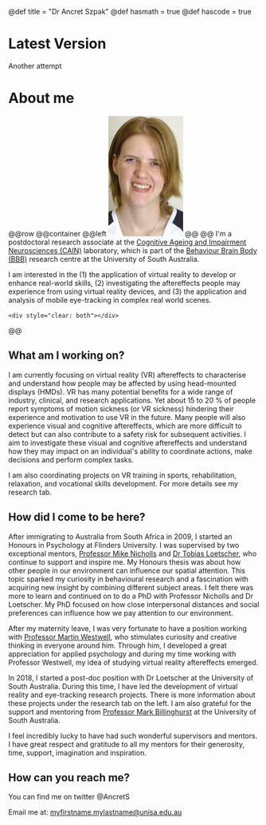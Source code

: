 @def title = "Dr Ancret Szpak"
@def hasmath = true
@def hascode = true
<!-- Note: by default hasmath == true and hascode == false. You can change this in
the config file by setting hasmath = false for instance and just setting it to true
where appropriate -->

# Latest Version
Another attempt

# About me
@@row
@@container
@@left ![](/assets/ancret.jpg) @@
@@
I'm a postdoctoral research associate at the [Cognitive Ageing and Impairment Neurosciences (CAIN)](http://www.cain.science/people) laboratory, which is part of the [Behaviour Brain Body (BBB)](https://unisa.edu.au/research/behaviour-brain-body/) research centre at the University of South Australia.

I am interested in the (1) the application of virtual reality to develop or enhance real-world skills, (2) investigating the aftereffects people may experience from using virtual reality devices, and (3) the application and analysis of mobile eye-tracking in complex real world scenes.
~~~
<div style="clear: both"></div>
~~~
@@
<!--
## Current Roles at CAIN:
1. Leading the development of virtual reality and eye-tracking research projects;
2. Characterising virtual reality aftereffects for the best practice of VR usage;
3. Working with partner organisations to apply cutting-edge research from emerging technologies;
4. Supervising Honours and PhD students
-->
## What am I working on?
I am currently focusing on virtual reality (VR) aftereffects to characterise and understand how people may be affected by using head-mounted displays (HMDs). VR has many potential benefits for a wide range of industry, clinical, and research applications. Yet about 15 to 20 % of people report symptoms of motion sickness (or VR sickness) hindering their experience and motivation to use VR in the future. Many people will also experience visual and cognitive aftereffects, which are more difficult to detect but can also contribute to a safety risk for subsequent activities. I aim to investigate these visual and cognitive aftereffects and understand how they may impact on an individual's ability to coordinate actions, make decisions and perform complex tasks.

I am also coordinating projects on VR training in sports, rehabilitation, relaxation, and vocational skills development. For more details see my research tab.

## How did I come to be here?
After immigrating to Australia from South Africa in 2009, I started an Honours in Psychology at Flinders University. I was supervised by two exceptional mentors, [Professor Mike Nicholls](https://scholar.google.com.au/citations?user=2C7KixcAAAAJ&hl=en&oi=sra) and [Dr Tobias Loetscher](https://scholar.google.com.au/citations?user=fBU6ZDQAAAAJ&hl=en&oi=ao), who continue to support and inspire me. My Honours thesis was about how other people in our environment can influence our spatial attention. This topic sparked my curiosity in behavioural research and a fascination with acquiring new insight by combining different subject areas. I felt there was more to learn and continued on to do a PhD with Professor Nicholls and Dr Loetscher. My PhD focused on how close interpersonal distances and social preferences can influence how we pay attention to our environment.

After my maternity leave, I was very fortunate to have a position working with [Professor Martin Westwell](https://www.sace.sa.edu.au/about/publications/chief-executive-blog), who stimulates curiosity and creative thinking in everyone around him. Through him, I developed a great appreciation for applied psychology and during my time working with Professor Westwell, my idea of studying virtual reality aftereffects emerged.

In 2018, I started a post-doc position with Dr Loetscher at the University of South Australia. During this time, I have led the development of virtual reality and eye-tracking research projects. There is more information about these projects under the research tab on the left. I am also grateful for the support and mentoring from [Professor Mark Billinghurst](https://scholar.google.com/citations?user=S-J_ItYAAAAJ&hl=en) at the University of South Australia.

I feel incredibly lucky to have had such wonderful supervisors and mentors. I have great respect and gratitude to all my mentors for their generosity, time, support, imagination and inspiration.
<!--
## Pages and structure

Here are a few empty pages connecting to the menu links to show where files can go and the resulting paths. (It's probably best if you look at the source folder for this).

* [News](/pub/menu1.html)
* [Research](/pub/menu2.html)
* [Publications](/pub/menu3.html)

## References

* \biblabel{noether15}{Noether (1915)} **Noether**,  Körper und Systeme rationaler Funktionen, 1915.
* \biblabel{bezanson17}{Bezanson et al. (2017)} **Bezanson**, **Edelman**, **Karpinski** and **Shah**, [Julia: a fresh approach to numerical computing](https://julialang.org/research/julia-fresh-approach-BEKS.pdf), SIAM review 2017.
-->
## How can you reach me?
You can find me on twitter @AncretS

Email me at: myfirstname.mylastname@unisa.edu.au
